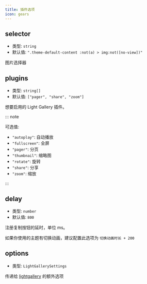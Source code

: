 ```yaml
---
title: 插件选项
icon: gears
---
```


## selector

- 类型: `string`
- 默认值: `".theme-default-content :not(a) > img:not([no-view])"`

图片选择器

## plugins

- 类型: `string[]`
- 默认值: `["pager", "share", "zoom"]`

想要启用的 Light Gallery 插件。

::: note

可选值:

- `"autoplay"`: 自动播放
- `"fullscreen"`: 全屏
- `"pager"`: 分页
- `"thumbnail"`: 缩略图
- `"rotate"`: 旋转
- `"share"`: 分享
- `"zoom"`: 缩放

:::

## delay

- 类型: `number`
- 默认值: `800`

注册复制按钮的延时，单位 ms。

如果你使用的主题有切换动画，建议配置此选项为 `切换动画时长 + 200`

## options

- 类型: `LightGallerySettings`

传递给 [lightgallery](https://www.lightgalleryjs.com/docs/settings/) 的额外选项
